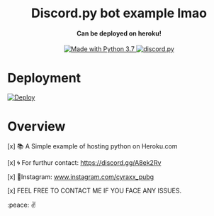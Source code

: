 <h1 align="center">
  <br>
  Discord.py bot example lmao
  <br>
</h1>

<h4 align="center">Can be deployed on heroku!</h4>

<p align="center">
  </a>
  <a href="https://www.python.org/downloads/">
    <img src="https://img.shields.io/badge/Made%20With-Python%203.7-blue.svg?style=for-the-badge" alt="Made with Python 3.7">
    
  <a href="https://github.com/Rapptz/discord.py/">
      <img src="https://img.shields.io/badge/discord-py-blue.svg" alt="discord.py">
  </a>
<br>

# Deployment
[![Deploy](https://www.herokucdn.com/deploy/button.svg)](https://heroku.com/deploy?template=https://github.com/cyraxxop/discordbot-example)

# Overview

[x] 📚 A Simple example of hosting python on Heroku.com

[x] 🌀 For furthur contact: https://discord.gg/A8ek2Rv

[x] 💠Instagram: www.instagram.com/cyraxx_pubg

[x] FEEL FREE TO CONTACT ME IF YOU FACE ANY ISSUES.

:peace:
✌
